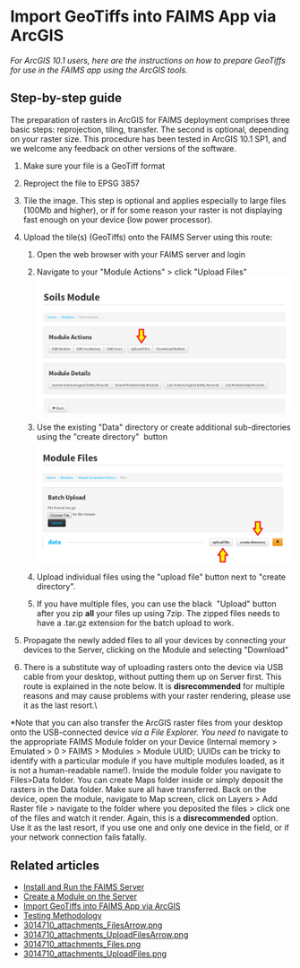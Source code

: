 Import GeoTiffs into FAIMS App via ArcGIS
======================================================================================

*For ArcGIS 10.1 users, here are the instructions on how to prepare
GeoTiffs for use in the FAIMS app using the ArcGIS tools.*

Step-by-step guide
------------------

The preparation of rasters in ArcGIS for FAIMS deployment comprises
three basic steps: reprojection, tiling, transfer. The second is
optional, depending on your raster size. This procedure has been tested
in ArcGIS 10.1 SP1, and we welcome any feedback on other versions of the
software.

1.  Make sure your file is a GeoTiff format

2.  Reproject the file to EPSG 3857

3.  Tile the image. This step is optional and applies especially to
    large files (100Mb and higher), or if for some reason your raster is
    not displaying fast enough on your device (low power processor).

4.  Upload the tile(s) (GeoTiffs) onto the FAIMS Server using this
    route:

    1.  Open the web browser with your FAIMS server and login

    2.  Navigate to your \"Module Actions\" \> click \"Upload Files\"\
        ![](attachments/3014710_thumbnails_UploadFilesArrow.png)        

    3.  Use the existing \"Data\" directory or create additional
        sub-directories using the \"create directory\"  button\
        ![](attachments/3014710_thumbnails_FilesArrow.png)        
    4.  Upload individual files using the \"upload file\" button next to
        \"create directory\".
    5.  If you have multiple files, you can use the black  \"Upload\"
        button after you zip **all** your files up using 7zip. The
        zipped files needs to have a .tar.gz extension for the batch
        upload to work.

5.  Propagate the newly added files to all your devices by connecting
    your devices to the Server, clicking on the Module and selecting
    \"Download\" 

6.  There is a substitute way of uploading rasters onto the device via
    USB cable from your desktop, without putting them up on Server
    first. This route is explained in the note below. It is
    **disrecommended** for multiple reasons and may cause problems with
    your raster rendering, please use it as the last resort.\


*Note that you can also transfer the ArcGIS raster files from your
desktop onto the USB-connected device *via a File Explorer. You need to*
navigate to the appropriate FAIMS Module folder on your Device (Internal
memory \> Emulated \> 0 \> FAIMS \> Modules \> Module UUID; UUIDs can be
tricky to identify with a particular module if you have multiple modules
loaded, as it is not a human-readable name!). Inside the module folder
you navigate to Files\>Data folder. You can create Maps folder inside or
simply deposit the rasters in the Data folder. Make sure all have
transferred. Back on the device, open the module, navigate to Map
screen, click on Layers \> Add Raster file \> navigate to the folder
where you deposited the files \> click one of the files and watch it
render. Again, this is a **disrecommended** option. Use it as the last
resort, if you use one and only one device in the field, or if your
network connection fails fatally.

Related articles
----------------

-   [Install and Run the FAIMS Server](../Install+and+Run+the+FAIMS+Server)
-   [Create a Module on the Server](../Create+a+Module+on+the+Server)
-   [Import GeoTiffs into FAIMS App via ArcGIS](../Import+GeoTiffs+into+FAIMS+App+via+ArcGIS)
-   [Testing Methodology](../Testing+Methodology)
-   [3014710\_attachments\_FilesArrow.png](attachments/3014710_attachments_FilesArrow.png)
-   [3014710\_attachments\_UploadFilesArrow.png](attachments/3014710_attachments_UploadFilesArrow.png)
-   [3014710\_attachments\_Files.png](attachments/3014710_attachments_Files.png)
-   [3014710\_attachments\_UploadFiles.png](attachments/3014710_attachments_UploadFiles.png)
